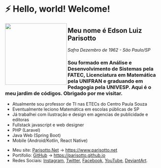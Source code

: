 # ⚡ Hello, world! Welcome!

<img src='https://parisotto.net/img/logo-pnet.png' align='left' width='200'>

## Meu nome é Edson Luiz Parisotto
*Safra Dezembro de 1962 - São Paulo/SP*

### Sou formado em Análise e Desenvolvimento de Sistemas pela FATEC, Licenciatura em Matemática pela UNIFRAN e graduando em Pedagogia pela UNIVESP. Aqui é o meu jardim de códigos. Obrigado por me visitar.

- Atualmente sou professor de TI nas ETECs do Centro Paula Souza
- Eventualmente leciono Matemática em escolas públicas de SP
- Já trabalhei com ilustração e design em agencias de publicidade e editoras
- Fullstack javascript e web designer
- PHP (Laravel)
- Java Web (Spring Boot)
- Mobile (Android/Kotlin, React Native)

* Meu site: [Parisotto.Net](https://www.parisotto.net) -> https://www.parisotto.net 
* Portifolio: [GitHub](https:parisotto.github.io) -> https://parisotto.github.io 
* Redes Sociais: 
  [Instagram](https://instagram.com/edsonparisotto),
  [Twitter](https://twitter.com/edsonparisotto),
  [Facebook](https://facebook.com/edsonluizparisotto),
  [YouTube](https://www.youtube.com/parisotto),
  [DeviantArt](https://parisotto.deviantart.com/).
